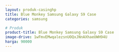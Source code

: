 ```yaml
---
layout: produk-casinghp
title: Blue Monkey Samsung Galaxy S9 Case
categories: samsung

# Produk
product-title: Blue Monkey Samsung Galaxy S9 Case
image-drive: 1wFmvEMwqalezsnUOQxJNnAXhaeUWH94U
harga: 90000
---
```

